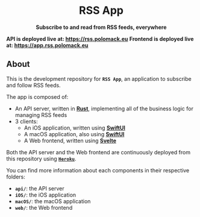 <div align=center><h1>RSS App</h1></div>
<div align=center><strong>Subscribe to and read from RSS feeds, everywhere</strong></div>

**API is deployed live at: <https://rss.polomack.eu>**
**Frontend is deployed live at: <https://app.rss.polomack.eu>**

About
-----

This is the development repository for **`RSS App`**, an application to subscribe and follow RSS feeds.

The app is composed of:

- An API server, written in [**Rust**](https://rust-lang.org), implementing all of the business logic for managing RSS feeds
- 3 clients:
  - An iOS application, written using [**SwiftUI**](https://developer.apple.com/xcode/swiftui/)
  - A macOS application, also using [**SwiftUI**](https://developer.apple.com/xcode/swiftui/)
  - A Web frontend, written using [**Svelte**](https://svelte.dev)

Both the API server and the Web frontend are continuously deployed from this repository using [**`Heroku`**](https://heroku.com).

You can find more information about each components in their respective folders:

- **`api/`**: the API server
- **`iOS/`**: the iOS application
- **`macOS/`**: the macOS application
- **`web/`**: the Web frontend
